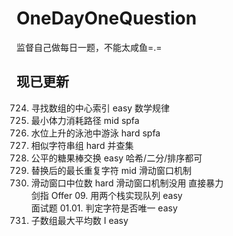 # OneDayOneQuestion
监督自己做每日一题，不能太咸鱼=.=  
## 现已更新
724. 寻找数组的中心索引 easy 数学规律  
1631. 最小体力消耗路径 mid spfa  
778. 水位上升的泳池中游泳 hard spfa  
839. 相似字符串组 hard 并查集  
888. 公平的糖果棒交换 easy 哈希/二分/排序都可  
424. 替换后的最长重复字符 mid 滑动窗口机制  
480. 滑动窗口中位数 hard 滑动窗口机制没用 直接暴力  
剑指 Offer 09. 用两个栈实现队列 easy  
面试题 01.01. 判定字符是否唯一 easy   
643. 子数组最大平均数 I easy  